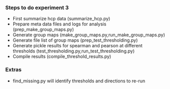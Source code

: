 ### Steps to do experiment 3

- First summarize hcp data (summarize_hcp.py)
- Prepare meta data files and logs for analysis (prep_make_group_maps.py)
- Generate group maps (make_group_maps.py,run_make_group_maps.py)
- Generate file list of group maps (prep_test_thresholding.py)
- Generate pickle results for spearman and pearson at different thresholds (test_thresholding.py,run_test_thresholding.py)
- Compile results (compile_threshold_results.py)


### Extras
- find_missing.py will identify thresholds and directions to re-run
